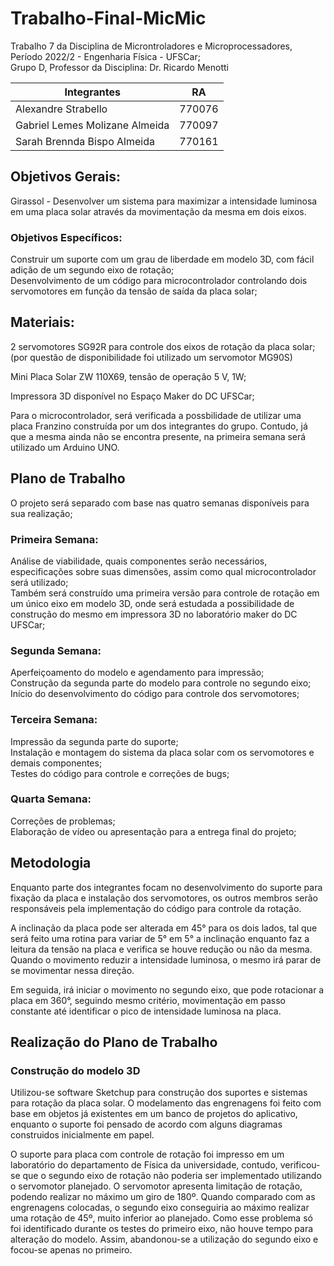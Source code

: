 # Trabalho-Final-MicMic
Trabalho 7 da Disciplina de Microntroladores e Microprocessadores, Período 2022/2 - Engenharia Física - UFSCar;\
Grupo D, Professor da Disciplina: Dr. Ricardo Menotti

Integrantes|RA
------|:----:
Alexandre Strabello|770076
Gabriel Lemes Molizane Almeida|770097
Sarah Brennda Bispo Almeida|770161

## Objetivos Gerais:
Girassol - Desenvolver um sistema para maximizar a intensidade luminosa em uma placa solar através da movimentação da mesma em dois eixos. 

### Objetivos Específicos:
Construir um suporte com um grau de liberdade em modelo 3D, com fácil adição de um segundo eixo de rotação;\
Desenvolvimento de um código para microcontrolador controlando dois servomotores em função da tensão de saída da placa solar;
 
## Materiais:

2 servomotores SG92R para controle dos eixos de rotação da placa solar; (por questão de disponibilidade foi utilizado um servomotor MG90S)

Mini Placa Solar ZW 110X69, tensão de operação 5 V, 1W;

Impressora 3D disponível no Espaço Maker do DC UFSCar;

Para o microcontrolador, será verificada a possbilidade de utilizar uma placa Franzino construída por um dos integrantes do grupo. Contudo, já que a mesma ainda não se encontra presente, na primeira semana será utilizado um Arduino UNO.

## Plano de Trabalho

O projeto será separado com base nas quatro semanas disponíveis para sua realização;

### Primeira Semana:
Análise de viabilidade, quais componentes serão necessários, especificações sobre suas dimensões, assim como qual microcontrolador será utilizado;\
Também será construído uma primeira versão para controle de rotação em um único eixo em modelo 3D, onde será estudada a possibilidade de construção do mesmo em impressora 3D no laboratório maker do DC UFSCar;

### Segunda Semana:
Aperfeiçoamento do modelo e agendamento para impressão; \
Construção da segunda parte do modelo para controle no segundo eixo;\
Início do desenvolvimento do código para controle dos servomotores;

### Terceira Semana:
Impressão da segunda parte do suporte;\
Instalação e montagem do sistema da placa solar com os servomotores e demais componentes;\
Testes do código para controle e correções de bugs;

### Quarta Semana:
Correções de problemas;\
Elaboração de vídeo ou apresentação para a entrega final do projeto;

## Metodologia

Enquanto parte dos integrantes focam no desenvolvimento do suporte para fixação da placa e instalação dos servomotores, os outros membros serão responsáveis pela implementação do código para controle da rotação.

A inclinação da placa pode ser alterada em 45° para os dois lados, tal que será feito uma rotina para variar de 5° em 5° a inclinação enquanto faz a leitura da tensão na placa e verifica se houve redução ou não da mesma. Quando o movimento reduzir a intensidade luminosa, o mesmo irá parar de se movimentar nessa direção.

Em seguida, irá iniciar o movimento no segundo eixo, que pode rotacionar a placa em 360°, seguindo mesmo critério, movimentação em passo constante até identificar o pico de intensidade luminosa na placa.

## Realização do Plano de Trabalho

### Construção do modelo 3D

Utilizou-se software Sketchup para construção dos suportes e sistemas para rotação da placa solar. O modelamento das engrenagens foi feito com base em objetos já existentes em um banco de projetos do aplicativo, enquanto o suporte foi pensado de acordo com alguns diagramas construidos inicialmente em papel.

O suporte para placa com controle de rotação foi impresso em um laboratório do departamento de Física da universidade, contudo, verificou-se que o segundo eixo de rotação não poderia ser implementado utilizando o servomotor planejado.
O servomotor apresenta limitação de rotação, podendo realizar no máximo um giro de 180º. Quando comparado com as engrenagens colocadas, o segundo eixo conseguiria ao máximo realizar uma rotação de 45º, muito inferior ao planejado. Como esse problema só foi identificado durante os testes do primeiro eixo, não houve tempo para alteração do modelo. Assim, abandonou-se a utilização do segundo eixo e focou-se apenas no primeiro.





